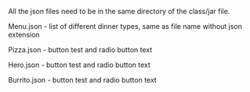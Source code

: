 
All the json files need to be in the same directory of the class/jar file.

Menu.json - list of different dinner types, same as file name without json extension

Pizza.json - button test and radio button text

Hero.json - button test and radio button text

Burrito.json - button test and radio button text

